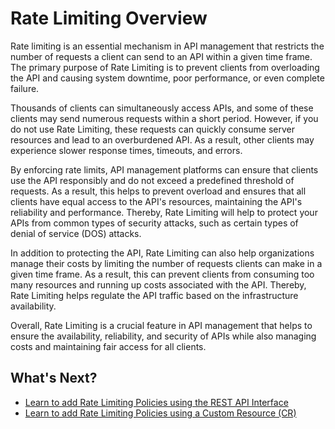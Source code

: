 # Rate Limiting Overview

Rate limiting is an essential mechanism in API management that restricts the number of requests a client can send to an API within a given time frame. The primary purpose of Rate Limiting is to prevent clients from overloading the API and causing system downtime, poor performance, or even complete failure.

Thousands of clients can simultaneously access APIs, and some of these clients may send numerous requests within a short period. However, if you do not use Rate Limiting, these requests can quickly consume server resources and lead to an overburdened API. As a result, other clients may experience slower response times, timeouts, and errors.

By enforcing rate limits, API management platforms can ensure that clients use the API responsibly and do not exceed a predefined threshold of requests. As a result, this helps to prevent overload and ensures that all clients have equal access to the API's resources, maintaining the API's reliability and performance. Thereby, Rate Limiting will help to protect your APIs from common types of security attacks, such as certain types of denial of service (DOS) attacks.

In addition to protecting the API, Rate Limiting can also help organizations manage their costs by limiting the number of requests clients can make in a given time frame. As a result, this can prevent clients from consuming too many resources and running up costs associated with the API. Thereby, Rate Limiting helps regulate the API traffic based on the infrastructure availability.

Overall, Rate Limiting is a crucial feature in API management that helps to ensure the availability, reliability, and security of APIs while also managing costs and maintaining fair access for all clients.

## What's Next?
- <a href="../../../create-api/rate-limiting/add-new-rate-limiting-policies-via-rest-api" target="_blank">Learn to add Rate Limiting Policies using the REST API Interface</a>
- <a href="../../../create-api/rate-limiting/add-new-rate-limiting-policies-via-crs" target="_blank">Learn to add Rate Limiting Policies using a Custom Resource (CR)</a>